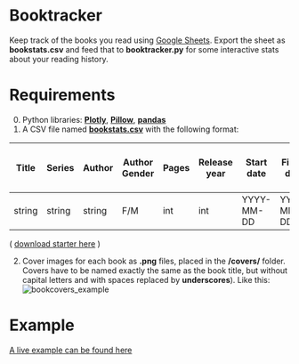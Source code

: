 # Booktracker
Keep track of the books you read using [Google Sheets](https://docs.google.com/spreadsheets/d/1SmtFQJw4FF7adj_B1clWbI8AHtPOJHwa4bOvNHtAcXE/copy).
Export the sheet as **bookstats.csv** and feed that to **booktracker.py** for some interactive stats about your reading history.

# Requirements
0. Python libraries: [**Plotly**](https://pypi.org/project/plotly/), [**Pillow**](https://pypi.org/project/Pillow/), [**pandas**](https://pypi.org/project/pandas/)
1. A CSV file named [**bookstats.csv**](https://docs.google.com/spreadsheets/d/1SmtFQJw4FF7adj_B1clWbI8AHtPOJHwa4bOvNHtAcXE/copy) with the following format:
   
| Title  | Series | Author | Author Gender | Pages  | Release year | Start date  | Finish date | Pages accumulated  | Avg. Pages per day | Bechdel  | Formatted start date |
| ------------- | ------------- | ------------- | ------------- | ------------- | ------------- | ------------- | ------------- | ------------- | ------------- | ------------- | ------------- |
| string  | string  | string  | F/M  | int | int | YYYY-MM-DD | YYYY-MM-DD | int | int | Y/N | Month DD, YYYY |

( [download starter here](https://docs.google.com/spreadsheets/d/1SmtFQJw4FF7adj_B1clWbI8AHtPOJHwa4bOvNHtAcXE/copy) )

2. Cover images for each book as **.png** files, placed in the **/covers/** folder. Covers have to be named exactly the same as the book title, but without capital letters and with spaces replaced by __underscores__). Like this:
![bookcovers_example](https://github.com/AEPSchmitt/booktracker/assets/9079958/7c8c4c30-ef50-4940-aac4-1b3217be3430)

# Example
[A live example can be found here](https://aepschmitt.dk/books/timeline/)



